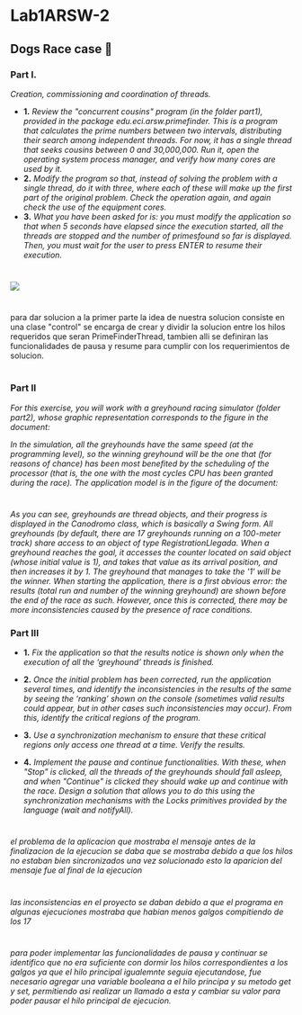 # Lab1ARSW-2

## Dogs Race case 🚀

### Part I.

_Creation, commissioning and coordination of threads._

* **1.**  _Review the "concurrent cousins" program (in the folder part1), provided in the package edu.eci.arsw.primefinder.
This is a program that calculates the prime numbers between two intervals, distributing their search among independent threads. 
For now, it has a single thread that seeks cousins ​​between 0 and 30,000,000. 
Run it, open the operating system process manager, and verify how many cores are used by it._
* **2.** _Modify the program so that, instead of solving the problem with a single thread, do it with three, where each of these
will make up the first part of the original problem. Check the operation again, and again check the use of the equipment cores._
* **3.** _What you have been asked for is: you must modify the application so that when 5 seconds have elapsed since the execution 
started, all the threads are stopped and the number of primes ​​found so far is displayed. Then, you must wait for the user to press
ENTER to resume their execution._
#
![](img/grafic1.PNG)
#
para dar solucion a la primer parte la idea de nuestra solucion consiste en una clase "control" se encarga de crear y dividir la solucion entre los hilos requeridos que seran PrimeFinderThread, tambien alli se definiran  las funcionalidades de pausa y resume para cumplir con los requerimientos de solucion.
#

### Part II
_For this exercise, you will work with a greyhound racing simulator (folder part2), whose graphic representation corresponds to the  figure in the document:_


_In the simulation, all the greyhounds have the same speed (at the programming level), so the winning greyhound will be the one that (for reasons of chance) has been most benefited by the scheduling of the processor (that is, the one with the most cycles CPU has been granted during the race). The application model is  in the figure of the document:_


#
_As you can see, greyhounds are thread objects, and their progress is displayed in the Canodromo class, which is basically a Swing form. All greyhounds (by default, there are 17 greyhounds running on a 100-meter track) share access to an object of type RegistrationLlegada. When a greyhound reaches the goal, it accesses the counter located on said object (whose initial value is 1), and takes that value as its arrival position, and then increases it by 1. The greyhound that manages to take the '1' will be the winner.
When starting the application, there is a first obvious error: the results (total run and number of the winning greyhound) are shown before the end of the race as such. However, once this is corrected, there may be more inconsistencies caused by the presence of race conditions._

### Part III
* **1.**  _Fix the application so that the results notice is shown only when the execution of all the ‘greyhound’ threads is finished._

* **2.** _Once the initial problem has been corrected, run the application several times, and identify the inconsistencies in the results of the same by seeing the ‘ranking’ shown on the console (sometimes valid results could appear, but in other cases such inconsistencies may occur). From this, identify the critical regions of the program._
* **3.** _Use a synchronization mechanism to ensure that these critical regions only access one thread at a time. Verify the results._
* **4.** _Implement the pause and continue functionalities. With these, when "Stop" is clicked, all the threads of the greyhounds should fall asleep, and when "Continue" is clicked they should wake up and continue with the race. Design a solution that allows you to do this using the synchronization mechanisms with the Locks primitives provided by the language (wait and notifyAll)._

#
_el problema de la aplicacion que mostraba el mensaje antes de la finalizacion de la ejecucion se daba que se mostraba debido a que los hilos no estaban bien sincronizados una vez solucionado esto la aparicion del mensaje fue al final de la ejecucion_
#
_las inconsistencias en el proyecto se daban debido a que el programa en algunas ejecuciones mostraba que habian menos galgos compitiendo de los 17_
#
_para poder implementar las funcionalidades de pausa y continuar se identifico que no era suficiente con dormir los hilos correspondientes a los galgos ya que el hilo principal igualemnte seguia ejecutandose, fue necesario agregar una variable booleana a el hilo principa y su metodo get y set, permitiendo asi realizar un llamado a esta y cambiar su valor para poder pausar el hilo principal de ejecucion._
#
#
